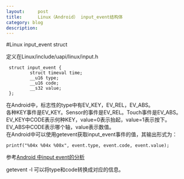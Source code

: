 ```yaml
---
layout:     post
title:      Linux（Android） input_event结构体
category: blog
description: 
---
```


#Linux input_event struct

定义在Linux/include/uapi/linux/input.h  
```
 struct input_event {
         struct timeval time; 
         __u16 type;
         __u16 code;
         __s32 value;
 };
```

在Android中，标志性的type中有EV_KEY，EV_REL，EV_ABS。  
各种KEY事件是EV_KEY。Sensor的事件是EV_REL。Touch事件是EV_ABS。  
EV_KEY中CODE表示何种KEY，value=0表示抬起，value=1表示按下。  
EV_ABS中CODE表示哪个轴，value表示数值。  
在Android中可以使用getevent获取input_event事件的值，其输出形式为：  
```
printf("%04x %04x %08x", event.type, event.code, event.value);
```
参考[Android 中input event的分析][1]  

getevent -l 可以将type和code转换成对应的信息。  

[1]:http://blog.csdn.net/learnrose/article/details/6236890
